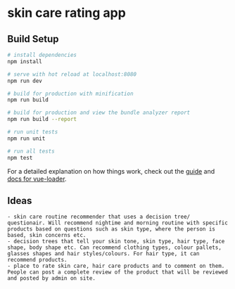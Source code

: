# skin care rating app

## Build Setup

``` bash
# install dependencies
npm install

# serve with hot reload at localhost:8080
npm run dev

# build for production with minification
npm run build

# build for production and view the bundle analyzer report
npm run build --report

# run unit tests
npm run unit

# run all tests
npm test
```

For a detailed explanation on how things work, check out the [guide](http://vuejs-templates.github.io/webpack/) and [docs for vue-loader](http://vuejs.github.io/vue-loader).

## Ideas

``` - regular blog posts 
- skin care routine recommender that uses a decision tree/ questionair. Will recommend nightime and morning routine with specific products based on questions such as skin type, where the person is based, skin concerns etc. 
- decision trees that tell your skin tone, skin type, hair type, face shape, body shape etc. Can recommend clothing types, colour pallets, glasses shapes and hair styles/colours. For hair type, it can recommend products.
- place to rate skin care, hair care products and to comment on them. People can post a complete review of the product that will be reviewed and posted by admin on site. 
```
